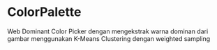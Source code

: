# ColorPalette
Web Dominant Color Picker dengan mengekstrak warna dominan dari gambar menggunakan K-Means Clustering dengan weighted sampling
